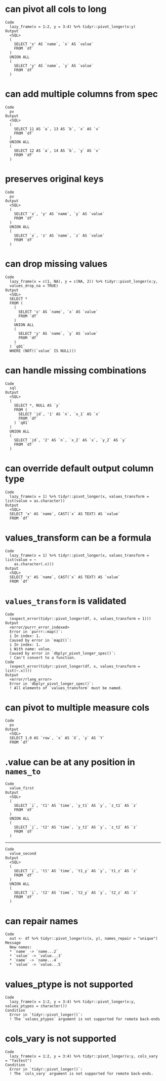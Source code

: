 # can pivot all cols to long

    Code
      lazy_frame(x = 1:2, y = 3:4) %>% tidyr::pivot_longer(x:y)
    Output
      <SQL>
      (
        SELECT 'x' AS `name`, `x` AS `value`
        FROM `df`
      )
      UNION ALL
      (
        SELECT 'y' AS `name`, `y` AS `value`
        FROM `df`
      )

# can add multiple columns from spec

    Code
      pv
    Output
      <SQL>
      (
        SELECT 11 AS `a`, 13 AS `b`, `x` AS `v`
        FROM `df`
      )
      UNION ALL
      (
        SELECT 12 AS `a`, 14 AS `b`, `y` AS `v`
        FROM `df`
      )

# preserves original keys

    Code
      pv
    Output
      <SQL>
      (
        SELECT `x`, 'y' AS `name`, `y` AS `value`
        FROM `df`
      )
      UNION ALL
      (
        SELECT `x`, 'z' AS `name`, `z` AS `value`
        FROM `df`
      )

# can drop missing values

    Code
      lazy_frame(x = c(1, NA), y = c(NA, 2)) %>% tidyr::pivot_longer(x:y,
      values_drop_na = TRUE)
    Output
      <SQL>
      SELECT *
      FROM (
        (
          SELECT 'x' AS `name`, `x` AS `value`
          FROM `df`
        )
        UNION ALL
        (
          SELECT 'y' AS `name`, `y` AS `value`
          FROM `df`
        )
      ) `q01`
      WHERE (NOT((`value` IS NULL)))

# can handle missing combinations

    Code
      sql
    Output
      <SQL>
      (
        SELECT *, NULL AS `y`
        FROM (
          SELECT `id`, '1' AS `n`, `x_1` AS `x`
          FROM `df`
        ) `q01`
      )
      UNION ALL
      (
        SELECT `id`, '2' AS `n`, `x_2` AS `x`, `y_2` AS `y`
        FROM `df`
      )

# can override default output column type

    Code
      lazy_frame(x = 1) %>% tidyr::pivot_longer(x, values_transform = list(value = as.character))
    Output
      <SQL>
      SELECT 'x' AS `name`, CAST(`x` AS TEXT) AS `value`
      FROM `df`

# values_transform can be a formula

    Code
      lazy_frame(x = 1) %>% tidyr::pivot_longer(x, values_transform = list(value = ~
        as.character(.x)))
    Output
      <SQL>
      SELECT 'x' AS `name`, CAST(`x` AS TEXT) AS `value`
      FROM `df`

# `values_transform` is validated

    Code
      (expect_error(tidyr::pivot_longer(df, x, values_transform = 1)))
    Output
      <error/purrr_error_indexed>
      Error in `purrr::map()`:
      i In index: 1.
      Caused by error in `map2()`:
      i In index: 1.
      i With name: value.
      Caused by error in `dbplyr_pivot_longer_spec()`:
      ! Can't convert to a function.
    Code
      (expect_error(tidyr::pivot_longer(df, x, values_transform = list(~.x))))
    Output
      <error/rlang_error>
      Error in `dbplyr_pivot_longer_spec()`:
      ! All elements of `values_transform` must be named.

# can pivot to multiple measure cols

    Code
      pv
    Output
      <SQL>
      SELECT 1.0 AS `row`, `x` AS `X`, `y` AS `Y`
      FROM `df`

# .value can be at any position in `names_to`

    Code
      value_first
    Output
      <SQL>
      (
        SELECT `i`, 't1' AS `time`, `y_t1` AS `y`, `z_t1` AS `z`
        FROM `df`
      )
      UNION ALL
      (
        SELECT `i`, 't2' AS `time`, `y_t2` AS `y`, `z_t2` AS `z`
        FROM `df`
      )

---

    Code
      value_second
    Output
      <SQL>
      (
        SELECT `i`, 't1' AS `time`, `t1_y` AS `y`, `t1_z` AS `z`
        FROM `df`
      )
      UNION ALL
      (
        SELECT `i`, 't2' AS `time`, `t2_y` AS `y`, `t2_z` AS `z`
        FROM `df`
      )

# can repair names

    Code
      out <- df %>% tidyr::pivot_longer(c(x, y), names_repair = "unique")
    Message
      New names:
      * `name` -> `name...2`
      * `value` -> `value...3`
      * `name` -> `name...4`
      * `value` -> `value...5`

# values_ptype is not supported

    Code
      lazy_frame(x = 1:2, y = 3:4) %>% tidyr::pivot_longer(x:y, values_ptypes = character())
    Condition
      Error in `tidyr::pivot_longer()`:
      ! The `values_ptypes` argument is not supported for remote back-ends

# cols_vary is not supported

    Code
      lazy_frame(x = 1:2, y = 3:4) %>% tidyr::pivot_longer(x:y, cols_vary = "fastest")
    Condition
      Error in `tidyr::pivot_longer()`:
      ! The `cols_vary` argument is not supported for remote back-ends.


